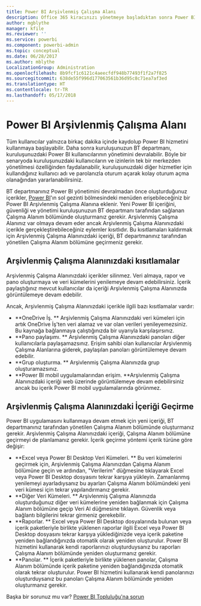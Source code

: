 ```yaml
---
title: Power BI Arşivlenmiş Çalışma Alanı
description: Office 365 kiracınızı yönetmeye başladıktan sonra Power BI Arşivlenmiş Çalışma Alanı
author: mgblythe
manager: kfile
ms.reviewer: ''
ms.service: powerbi
ms.component: powerbi-admin
ms.topic: conceptual
ms.date: 06/28/2017
ms.author: mblythe
LocalizationGroup: Administration
ms.openlocfilehash: 8b9fcf1c6121c4aeecfdf948b77493f1f2a7f825
ms.sourcegitcommit: 638de55f996d177063561b36d95c8c71ea7af3ed
ms.translationtype: HT
ms.contentlocale: tr-TR
ms.lasthandoff: 05/17/2018
---
```

# <a name="power-bi-archived-workspace"></a>Power BI Arşivlenmiş Çalışma Alanı
Tüm kullanıcılar yalnızca birkaç dakika içinde kaydolup Power BI hizmetini kullanmaya başlayabilir.  Daha sonra kuruluşunuzun BT departmanı, kuruluşunuzdaki Power BI kullanıcılarının yönetimini devralabilir.  Böyle bir senaryoda kuruluşunuzdaki kullanıcıların ve izinlerin tek bir merkezden yönetilmesi özelliğinden faydalanabilir, kuruluşunuzdaki diğer hizmetler için kullandığınız kullanıcı adı ve parolanızla oturum açarak kolay oturum açma olanağından yararlanabilirsiniz. 

BT departmanınız Power BI yönetimini devralmadan önce oluşturduğunuz içerikler, [Power BI](https://app.powerbi.com)'ın sol gezinti bölmesindeki menüden erişebileceğiniz bir Power BI Arşivlenmiş Çalışma Alanına eklenir.  Yeni Power BI içeriğini, güvenliği ve yönetimi kuruluşunuzun BT departmanı tarafından sağlanan Çalışma Alanım bölümünde oluşturmanız gerekir.  Arşivlenmiş Çalışma Alanınız var olmaya devam eder ancak Arşivlenmiş Çalışma Alanınızdaki içerikle gerçekleştirebileceğiniz eylemler kısıtlıdır.  Bu kısıtlamaları kaldırmak için Arşivlenmiş Çalışma Alanınızdaki içeriği, BT departmanınız tarafından yönetilen Çalışma Alanım bölümüne geçirmeniz gerekir.

## <a name="restrictions-in-your-archived-workspace"></a>Arşivlenmiş Çalışma Alanınızdaki kısıtlamalar
Arşivlenmiş Çalışma Alanınızdaki içerikler silinmez.  Veri almaya, rapor ve pano oluşturmaya ve veri kümelerini yenilemeye devam edebilirsiniz.  İçerik paylaştığınız mevcut kullanıcılar da içeriği Arşivlenmiş Çalışma Alanınızda görüntülemeye devam edebilir.

Ancak, Arşivlenmiş Çalışma Alanınızdaki içerikle ilgili bazı kısıtlamalar vardır:

* **OneDrive İş.  ** Arşivlenmiş Çalışma Alanınızdaki veri kümeleri için artık OneDrive İş'ten veri alamaz ve var olan verileri yenileyemezsiniz.  Bu kaynağa bağlanmaya çalıştığınızda bir uyarıyla karşılaşırsınız.
* **Pano paylaşımı.  ** Arşivlenmiş Çalışma Alanınızdaki panoları diğer kullanıcılarla paylaşamazsınız.  Erişim sahibi olan kullanıcılar Arşivlenmiş Çalışma Alanlarına giderek, paylaşılan panoları görüntülemeye devam edebilir.
* **Grup oluşturma.  ** Arşivlenmiş Çalışma Alanınızda grup oluşturamazsınız.
* **Power BI mobil uygulamalarından erişim.  **Arşivlenmiş Çalışma Alanınızdaki içeriği web üzerinde görüntülemeye devam edebilirsiniz ancak bu içerik Power BI mobil uygulamalarında görünmez.

## <a name="migrating-content-in-your-archived-workspace"></a>Arşivlenmiş Çalışma Alanınızdaki İçeriği Geçirme
Power BI uygulamasını kullanmaya devam etmek için yeni içeriği, BT departmanınız tarafından yönetilen Çalışma Alanım bölümünde oluşturmanız gerekir.   Arşivlenmiş Çalışma Alanınızdaki içeriği, Çalışma Alanım bölümüne geçirmeyi de planlamanız gerekir.  İçerik geçirme yöntemi içerik türüne göre değişir:

* **Excel veya Power BI Desktop Veri Kümeleri.  ** Bu veri kümelerini geçirmek için, Arşivlenmiş Çalışma Alanınızdan Çalışma Alanım bölümüne geçin ve ardından, "Verilerim" düğmesine tıklayarak Excel veya Power BI Desktop dosyasını tekrar karşıya yükleyin.  Zamanlanmış yenilemeyi ayarladıysanız bu ayarları Çalışma Alanım bölümündeki yeni veri kümesi için tekrar yapılandırmanız gerekir.
* **Diğer Veri Kümeleri.  ** Arşivlenmiş Çalışma Alanınızda oluşturduğunuz diğer veri kümelerine yeniden bağlanmak için Çalışma Alanım bölümüne geçip Veri Al düğmesine tıklayın.  Güvenlik veya bağlantı bilgilerini tekrar girmeniz gerekebilir.
* **Raporlar.  ** Excel veya Power BI Desktop dosyalarında bulunan veya içerik paketleriyle birlikte yüklenen raporlar ilgili Excel veya Power BI Desktop dosyasını tekrar karşıya yüklediğinizde veya içerik paketine yeniden bağlandığınızda otomatik olarak yeniden oluşturulur.  Power BI hizmetini kullanarak kendi raporlarınızı oluşturduysanız bu raporları Çalışma Alanım bölümünde yeniden oluşturmanız gerekir.
* **Panolar.  ** İçerik paketleriyle birlikte yüklenen panolar, Çalışma Alanım bölümünde içerik paketine yeniden bağlandığınızda otomatik olarak tekrar oluşturulur.  Power BI hizmetini kullanarak kendi panolarınızı oluşturduysanız bu panoları Çalışma Alanım bölümünde yeniden oluşturmanız gerekir.

Başka bir sorunuz mu var? [Power BI Topluluğu'na sorun](http://community.powerbi.com/)

